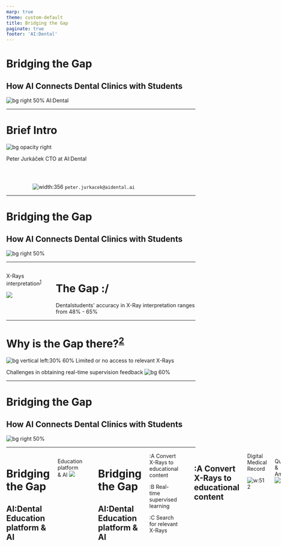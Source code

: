 ```yaml
---
marp: true
theme: custom-default
title: Bridging the Gap
paginate: true
footer: 'AI:Dental'
---
```


<!-- Add this anywhere in your Markdown file -->
<script type="module">
  import mermaid from 'https://cdn.jsdelivr.net/npm/mermaid@latest/dist/mermaid.esm.min.mjs';
  mermaid.initialize({ startOnLoad: true });
</script>

<!-- <style>
  section {
    background: '#ABF7CE';
    font-family: 'DMSans-AID-Headline', 'DMSans-AID-Text';
  }
</style> -->
<!--
HD 1280 x 720	13.333	7.5
Full HD 1920 x 1080	19.999	11.25
Quad HD 3840 x 2160	39.999	22.50
4K 4096 x 2160	42.664	22.50 
-->

<!-- https://docs.decksetapp.com/English.lproj/Formatting/13-auto-scaling.html -->

<!-- _paginate: skip -->
<!-- _footer: "" -->
# Bridging the Gap
## How <span class="aid">AI</span> Connects Dental Clinics with Students
![bg right 50%](img/image.png)
AI:Dental

---
<!-- _color: '#000' -->
<!-- _footer: "" -->
# Brief Intro
![bg opacity right](img/57e2696d-f37a-4111-8f3d-72bada4c77c5.JPG)

Peter Jurkáček
CTO at AI:Dental


<div class="aid" style="
text-align:center;
vertical-align:middle;
padding-top:30px;
width:412px;
">

![width:356](img/qr_1.png)
`peter.jurkacek@aidental.ai`
</div>
<!-- 
# Problem statement
- Studenti idu na kliniku nepripraveni
- Proces pridelovania stundetov na kliniky nie je transparentny
- Challanges in dental education
    - Curricular Relevance (Stream data from real clinics automatically)
    - Clinical Training Opportunities (Transform data to training materials)
    - Ethical and Legal Challenges (Consents)
    - Access to Education (Free)
- Students' and Professor's pain points
- Relatable story 
-->

<!-- References
https://www.ncbi.nlm.nih.gov/pmc/articles/PMC8238744/
https://pubmed.ncbi.nlm.nih.gov/30861309/ 
https://www.ncbi.nlm.nih.gov/pmc/articles/PMC9026102/
https://www.ncbi.nlm.nih.gov/pmc/articles/PMC5334326/
https://www.researchgate.net/publication/



(1996 Room for improvement? The accuracy of dental practitioners who diagnose bony pathoses with radiographs)[https://pubmed.ncbi.nlm.nih.gov/8665324/]
-->
---
# Bridging <span class="aid">the Gap</span>
## How AI Connects Dental Clinics with Students
![bg right 50%](img/image.png)
<!-- ---
To democratize dental health through AI by enhancing precision, affordability, and accessibility in education and patient care. 
Shaping the future of the dentistry through creating the conditions for everyone to access the affordable and personalised healthcare.  -->

---
<!-- _footer: "1. 2022 Evaluation of radiographic interpretation skills of undergraduate dental students studying in a dental college of Punjab, India – A comparative study" -->
<div class="columns">
<div class="aid">

X-Rays interpretation<sup>[1]</sup>
<!-- ![](img/qexample.png) -->
![](img/pdentits-answers-H.png)

</div>
<div>

#
#
<h1>The Gap <span class="aid">:/</span></h1>
Dental<span class="aid">students' accuracy</span> in X-Ray interpretation ranges from <span class="aid">48% - 65%</span>

</div>
</div>

[1]: https://www.researchgate.net/publication/367683626_Evaluation_of_radiographic_interpretation_skills_of_undergraduate_dental_students_studying_in_a_dental_college_of_Punjab_India_-_A_comparative_study
---
<!-- _footer: "2. 2022 Dental Students’ Knowledge, Confidence, Ability, and Self-Reported Difficulties in Periodontal Education: A Mixed Method Pilot Study" -->
# <span class="aid">Why</span> is the Gap there?<sup>[2]</sup>
![bg vertical left:30% 60%](img/image-2.png)
<span class="aid">Limited</span> or <span class="aid">no access</span> to relevant X-Rays

Challenges in obtaining <span class="aid">real-time supervision</span> feedback
![bg 60%](img/image-3.png)

[2]: https://www.ncbi.nlm.nih.gov/pmc/articles/PMC9026102/

---
# <span class="aid">Bridging</span> the Gap
## How <span class="aid">AI</span> Connects Dental Clinics with Students
![bg right 50%](img/image-1.png)

---
<div class="columns">
<div>

# <span class="aid">Bridging</span> the Gap
## AI:Dental Education<br> platform & <span class="aid">AI</span>

</div>
<div>
<div class="aid">

Education platform & AI
![](img/edu_app.png)

</div>
</div>

---

<div class="columns">
<div>

# <span class="aid">Bridging</span> the Gap
## AI:Dental Education<br> platform & <span class="aid">AI</span>

</div>
<div>

<div>
<span class="aid">:A</span> Convert X-Rays to educational content

<span class="aid">:B</span> Real-time supervised learning

<span class="aid">:C</span> Search for relevant X-Rays


</div>
</div>

---
## <span class="aid">:A</span> <span class="aid">Convert X-Rays to educational content</span>

<div class="columns">
<div>
Digital Medical Record

![w:512](img/321b949b-b01d-49b0-97a8-75af270f5e98.jpg)
    <!-- ![w:256](EMR_semafor.png) -->
</div>
<div class="aid">

Questions & Answers
![w:512](img/edu_quiz.png)

</div>
</div>

---
<!-- _footer: "3. An Explainable Deep Learning Model to Prediction Dental Caries Using Panoramic Radiograph Images (2023)" -->
## <span class="aid">:B</span> <span class="aid">Real-time supervised learning</span>

<div class="columns">
<div>
Questions & Answers

![w:512](img/edu_quiz.png)
</div>
<div class="aid">

Solution explanation<sup>[3]</sup>
![w:512](img/grad-cam.png)

</div>
</div>

[3]: https://www.researchgate.net/publication/366946851_An_Explainable_Deep_Learning_Model_to_Prediction_Dental_Caries_Using_Panoramic_X-Ray_Images

---
<!-- _footer: "4. Dental CLAIRES: Contrastive LAnguage Image REtrieval Search for Dental Research (2023)" -->

<!-- 
https://www.sciencedirect.com/science/article/pii/S2772442523001491 
https://www.mdpi.com/2075-5309/13/2/275
https://www.ncbi.nlm.nih.gov/pmc/articles/PMC10283104/
-->
## <span class="aid">:C</span> <span class="aid">Search for relevant X-Rays</span>

<div class="columns">
<div>
Catalog of cases

![w:512](img/catalog.png)
</div>
<div class="aid">

Relevant X-Ray<sup>[4]</sup>
![w:512](img/case.png)

</div>
</div>

[4]: https://www.ncbi.nlm.nih.gov/pmc/articles/PMC10283104/
---
<!-- <div class="columns">
<div> -->

# Better dental care <span class="aid">:)</span>
- AI-assisted diagnostics
- Performance evaluation
- Saved time & money with 
- Patient treatment outcomes

![bg right 50%](img/image-1.png)
<!-- </div>
<div>
<!-- <iframe width="420" height="315"
  src="https://www.youtube.com/embed/tgbNymZ7vqY">
</iframe>

</div>
</div> -->

--- 
<div class="columns">
<div>
<h1>Let's collaborate <span class="aid">:D</span></h1>

- Universities
- Dental clinics
- Hospitals
- Case Studies
- AI companies

</div>
<div class="aid" style="
  text-align:center;
  vertical-align:middle;
  padding-top:30px;
  width:400px;
">

### AI:Dental
![width:356](img/qr_aid.png)

</div>
</div>
